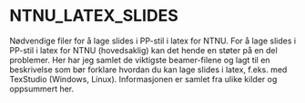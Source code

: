 # NTNU_LATEX_SLIDES

 Nødvendige filer for å lage slides i PP-stil i latex for NTNU.
 For å lage slides i PP-stil i latex for NTNU (hovedsaklig) kan det hende en støter på en del problemer. Her har jeg samlet de viktigste beamer-filene og lagt til en beskrivelse som bør forklare hvordan du kan lage slides i latex, f.eks. med TexStudio (Windows, Linux). Informasjonen er samlet fra ulike kilder og oppsummert her. 
